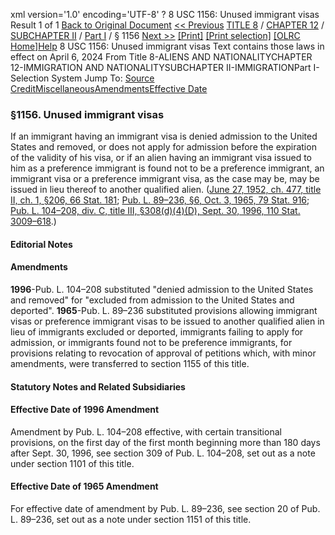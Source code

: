 xml version='1.0' encoding='UTF-8' ?
8 USC 1156: Unused immigrant visas
 Result 1 of 1
[Back to Original Document](/view.xhtml;jsessionid=4804DE31D0C072AFE652D15BB099AFCC)
[<< Previous](#)
 [TITLE 8](/view.xhtml;jsessionid=4804DE31D0C072AFE652D15BB099AFCC?req=granuleid%3AUSC-prelim-title8&saved=%7CZ3JhbnVsZWlkOlVTQy1wcmVsaW0tdGl0bGU4LXNlY3Rpb24xMTU2%7C%7C%7C0%7Cfalse%7Cprelim&edition=prelim) / [CHAPTER 12](/view.xhtml;jsessionid=4804DE31D0C072AFE652D15BB099AFCC?req=granuleid%3AUSC-prelim-title8-chapter12&saved=%7CZ3JhbnVsZWlkOlVTQy1wcmVsaW0tdGl0bGU4LXNlY3Rpb24xMTU2%7C%7C%7C0%7Cfalse%7Cprelim&edition=prelim) / [SUBCHAPTER II](/view.xhtml;jsessionid=4804DE31D0C072AFE652D15BB099AFCC?req=granuleid%3AUSC-prelim-title8-chapter12-subchapter2&saved=%7CZ3JhbnVsZWlkOlVTQy1wcmVsaW0tdGl0bGU4LXNlY3Rpb24xMTU2%7C%7C%7C0%7Cfalse%7Cprelim&edition=prelim) / [Part I](/view.xhtml;jsessionid=4804DE31D0C072AFE652D15BB099AFCC?req=granuleid%3AUSC-prelim-title8-chapter12-subchapter2-part1&saved=%7CZ3JhbnVsZWlkOlVTQy1wcmVsaW0tdGl0bGU4LXNlY3Rpb24xMTU2%7C%7C%7C0%7Cfalse%7Cprelim&edition=prelim) / § 1156
 [Next >>](#)
[[Print]](#)
 [[Print selection]](#)
[[OLRC Home]](/browse.xhtml;jsessionid=4804DE31D0C072AFE652D15BB099AFCC)[Help](/navHelp.xhtml;jsessionid=4804DE31D0C072AFE652D15BB099AFCC)
8 USC 1156: Unused immigrant visas
Text contains those laws in effect on April 6, 2024
From Title 8-ALIENS AND NATIONALITYCHAPTER 12-IMMIGRATION AND NATIONALITYSUBCHAPTER II-IMMIGRATIONPart I-Selection System
Jump To: [Source Credit](#sourcecredit)[Miscellaneous](#miscellaneous-note)[Amendments](#amendment-note)[Effective Date](#effectivedate-amendment-note)
### §1156. Unused immigrant visas
If an immigrant having an immigrant visa is denied admission to the United States and removed, or does not apply for admission before the expiration of the validity of his visa, or if an alien having an immigrant visa issued to him as a preference immigrant is found not to be a preference immigrant, an immigrant visa or a preference immigrant visa, as the case may be, may be issued in lieu thereof to another qualified alien.
([June 27, 1952, ch. 477, title II, ch. 1, §206, 66 Stat. 181](/statviewer.htm?volume=66&page=181); [Pub. L. 89–236, §6, Oct. 3, 1965, 79 Stat. 916](/statviewer.htm?volume=79&page=916); [Pub. L. 104–208, div. C, title III, §308(d)(4)(D), Sept. 30, 1996, 110 Stat. 3009–618](/statviewer.htm?volume=110&page=3009-618).)
#### **Editorial Notes**
#### Amendments
**1996**-Pub. L. 104–208 substituted "denied admission to the United States and removed" for "excluded from admission to the United States and deported".
**1965**-Pub. L. 89–236 substituted provisions allowing immigrant visas or preference immigrant visas to be issued to another qualified alien in lieu of immigrants excluded or deported, immigrants failing to apply for admission, or immigrants found not to be preference immigrants, for provisions relating to revocation of approval of petitions which, with minor amendments, were transferred to section 1155 of this title.
#### **Statutory Notes and Related Subsidiaries**
#### Effective Date of 1996 Amendment
Amendment by Pub. L. 104–208 effective, with certain transitional provisions, on the first day of the first month beginning more than 180 days after Sept. 30, 1996, see section 309 of Pub. L. 104–208, set out as a note under section 1101 of this title.
#### Effective Date of 1965 Amendment
For effective date of amendment by Pub. L. 89–236, see section 20 of Pub. L. 89–236, set out as a note under section 1151 of this title.
